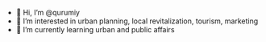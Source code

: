 - 👋 Hi, I’m @qurumiy
- 👀 I’m interested in urban planning, local revitalization, tourism, marketing
- 🌱 I’m currently learning urban and public affairs


<!---
qurumiy/qurumiy is a ✨ special ✨ repository because its `README.md` (this file) appears on your GitHub profile.
You can click the Preview link to take a look at your changes.
--->
